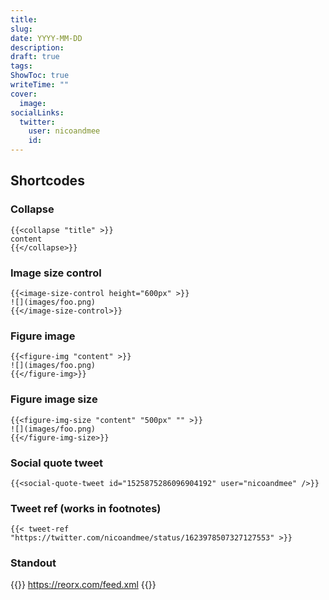 ```yaml
---
title: 
slug: 
date: YYYY-MM-DD
description:
draft: true
tags:
ShowToc: true
writeTime: ""
cover:
  image: 
socialLinks:
  twitter:
    user: nicoandmee
    id: 
---
```


## Shortcodes

### Collapse

```
{{<collapse "title" >}}
content
{{</collapse>}}
```

### Image size control

```
{{<image-size-control height="600px" >}}
![](images/foo.png)
{{</image-size-control>}}
```

### Figure image

```
{{<figure-img "content" >}}
![](images/foo.png)
{{</figure-img>}}
```

### Figure image size

```
{{<figure-img-size "content" "500px" "" >}}
![](images/foo.png)
{{</figure-img-size>}}
```

### Social quote tweet

```
{{<social-quote-tweet id="1525875286096904192" user="nicoandmee" />}}
```

### Tweet ref (works in footnotes)

```
{{< tweet-ref "https://twitter.com/nicoandmee/status/1623978507327127553" >}}
```

### Standout

{{<standout>}}
https://reorx.com/feed.xml
{{</standout>}}